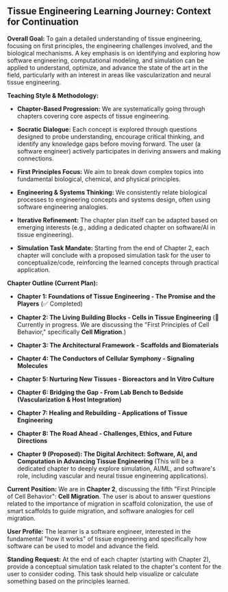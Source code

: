 ## Tissue Engineering Learning Journey: Context for Continuation

**Overall Goal:** To gain a detailed understanding of tissue engineering, focusing on first principles, the engineering challenges involved, and the biological mechanisms. A key emphasis is on identifying and exploring how software engineering, computational modeling, and simulation can be applied to understand, optimize, and advance the state of the art in the field, particularly with an interest in areas like vascularization and neural tissue engineering.

**Teaching Style & Methodology:**

- **Chapter-Based Progression:** We are systematically going through chapters covering core aspects of tissue engineering.
    
- **Socratic Dialogue:** Each concept is explored through questions designed to probe understanding, encourage critical thinking, and identify any knowledge gaps before moving forward. The user (a software engineer) actively participates in deriving answers and making connections.
    
- **First Principles Focus:** We aim to break down complex topics into fundamental biological, chemical, and physical principles.
    
- **Engineering & Systems Thinking:** We consistently relate biological processes to engineering concepts and systems design, often using software engineering analogies.
    
- **Iterative Refinement:** The chapter plan itself can be adapted based on emerging interests (e.g., adding a dedicated chapter on software/AI in tissue engineering).
    
- **Simulation Task Mandate:** Starting from the end of Chapter 2, each chapter will conclude with a proposed simulation task for the user to conceptualize/code, reinforcing the learned concepts through practical application.
    

**Chapter Outline (Current Plan):**

- **Chapter 1: Foundations of Tissue Engineering - The Promise and the Players** (✅ Completed)
    
- **Chapter 2: The Living Building Blocks - Cells in Tissue Engineering** (📍 Currently in progress. We are discussing the "First Principles of Cell Behavior," specifically **Cell Migration**.)
    
- **Chapter 3: The Architectural Framework - Scaffolds and Biomaterials**
    
- **Chapter 4: The Conductors of Cellular Symphony - Signaling Molecules**
    
- **Chapter 5: Nurturing New Tissues - Bioreactors and In Vitro Culture**
    
- **Chapter 6: Bridging the Gap - From Lab Bench to Bedside (Vascularization & Host Integration)**
    
- **Chapter 7: Healing and Rebuilding - Applications of Tissue Engineering**
    
- **Chapter 8: The Road Ahead - Challenges, Ethics, and Future Directions**
    
- **Chapter 9 (Proposed): The Digital Architect: Software, AI, and Computation in Advancing Tissue Engineering** (This will be a dedicated chapter to deeply explore simulation, AI/ML, and software's role, including vascular and neural tissue engineering applications).
    

**Current Position:** We are in **Chapter 2**, discussing the fifth "First Principle of Cell Behavior": **Cell Migration**. The user is about to answer questions related to the importance of migration in scaffold colonization, the use of smart scaffolds to guide migration, and software analogies for cell migration.

**User Profile:** The learner is a software engineer, interested in the fundamental "how it works" of tissue engineering and specifically how software can be used to model and advance the field.

**Standing Request:** At the end of each chapter (starting with Chapter 2), provide a conceptual simulation task related to the chapter's content for the user to consider coding. This task should help visualize or calculate something based on the principles learned.